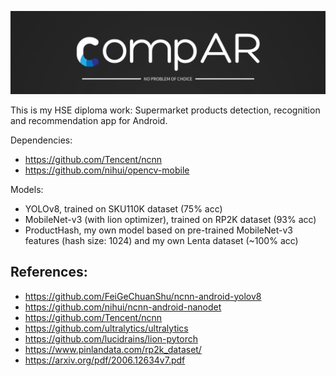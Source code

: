 ![CompAR](images/CompAR.png?raw=true "CompAR")

This is my HSE diploma work: Supermarket products detection, recognition and recommendation app for Android.

Dependencies:
- https://github.com/Tencent/ncnn
- https://github.com/nihui/opencv-mobile

Models:
- YOLOv8, trained on SKU110K dataset (75% acc)
- MobileNet-v3 (with lion optimizer), trained on RP2K dataset (93% acc)
- ProductHash, my own model based on pre-trained MobileNet-v3 features (hash size: 1024) and my own Lenta dataset (~100% acc)

## References:
- https://github.com/FeiGeChuanShu/ncnn-android-yolov8
- https://github.com/nihui/ncnn-android-nanodet  
- https://github.com/Tencent/ncnn  
- https://github.com/ultralytics/ultralytics
- https://github.com/lucidrains/lion-pytorch
- https://www.pinlandata.com/rp2k_dataset/
- https://arxiv.org/pdf/2006.12634v7.pdf
